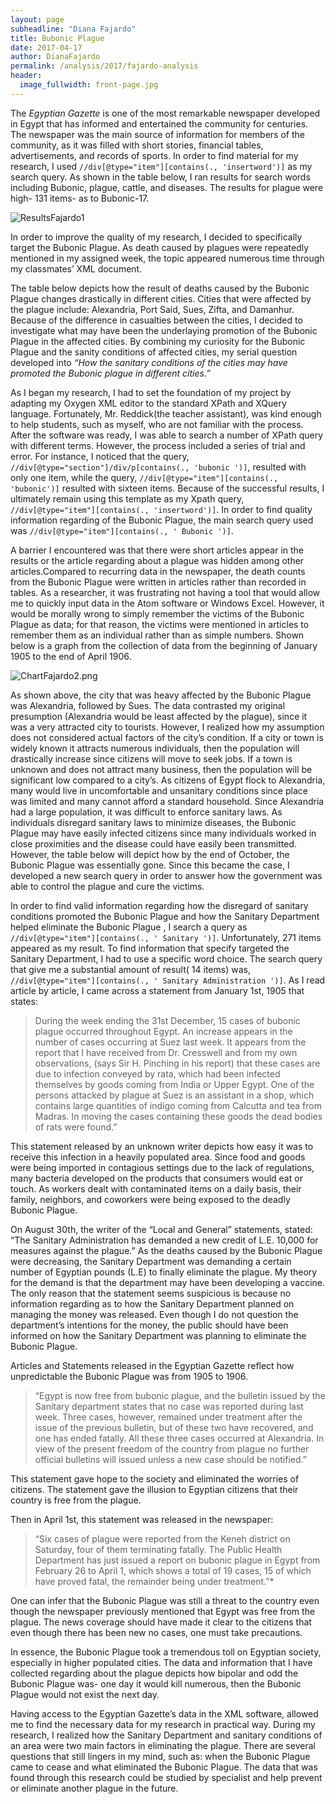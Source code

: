 ```yaml
---
layout: page
subheadline: "Diana Fajardo"
title: Bubonic Plague
date: 2017-04-17
author: DianaFajardo
permalink: /analysis/2017/fajardo-analysis
header:
  image_fullwidth: front-page.jpg
---
```

The _Egyptian Gazette_ is one of the most remarkable newspaper developed in Egypt that has informed and entertained the community for centuries. The newspaper was the main source of information for members of the community, as it was filled with short stories, financial tables, advertisements, and records of sports. In order to find material for my research, I used `//div[@type="item"][contains(., 'insertword')]` as my search query. As shown in the table below, I ran results for search words including Bubonic, plague, cattle, and diseases. The results for plague were high- 131 items- as to Bubonic-17.

![ResultsFajardo1](1.png)

In order to improve the quality of my research, I decided to specifically target the Bubonic Plague.
As death caused by plagues were repeatedly mentioned in my assigned week, the topic appeared numerous time through my classmates’ XML document.

The table below depicts how the result of deaths caused by the Bubonic Plague changes drastically in different cities. Cities that were affected by the plague include: Alexandria, Port Said, Sues, Zifta, and Damanhur. Because of the difference in casualties between the cities, I decided to investigate what may have been the underlaying promotion of the Bubonic Plague in the affected cities. By combining my curiosity for the Bubonic Plague and the sanity conditions of affected cities, my serial question developed into *“How the sanitary conditions of the cities may have promoted the Bubonic plague in different cities.”*

As I began my research, I had to set the foundation of my project by adapting my Oxygen XML editor to the standard XPath and XQuery language. Fortunately, Mr. Reddick(the teacher assistant), was kind enough to help students, such as myself, who are not familiar with the process. After the software was ready, I was able to search a number of XPath query with different terms. However, the process included a series of trial and error. For instance, I noticed that the query, `//div[@type="section"]/div/p[contains(., 'bubonic ')]`, resulted with only one item, while the query, `//div[@type="item"][contains(., 'bubonic')]` resulted with sixteen items. Because of the successful results, I ultimately remain using this template as my Xpath query, `//div[@type="item"][contains(., 'insertword')]`.  In order to find quality information regarding of the Bubonic Plague, the main search query used was `//div[@type="item"][contains(., ' Bubonic ')]`.

A barrier I encountered was that there were short articles appear in the results or the article regarding about a plague was hidden among other articles.Compared to recurring data in the newspaper, the death counts from the Bubonic Plague were written in articles rather than recorded in tables. As a researcher, it was frustrating not having a tool that would allow me to quickly input data in the Atom software or Windows Excel. However, it would be morally wrong to simply remember the victims of the Bubonic Plague as data; for that reason, the victims were mentioned in articles to remember them as an individual rather than as simple numbers. Shown below is a graph from the collection of data from the beginning of January 1905 to the end of April 1906.

![ChartFajardo2.png](2.png)

As shown above, the city that was heavy affected by the Bubonic Plague was Alexandria, followed by Sues. The data contrasted my original presumption (Alexandria would be least affected by the plague), since it was a very attracted city to tourists. However, I realized how my assumption does not considered actual factors of the city’s condition. If a city or town is widely known it attracts numerous individuals, then the population will drastically increase since citizens will move to seek jobs. If a town is unknown and does not attract many business, then the population will be significant low compared to a city’s. As citizens of Egypt flock to  Alexandria, many would live in uncomfortable and unsanitary conditions since place was limited and many cannot afford a standard household. Since Alexandria had a large population, it was difficult to enforce sanitary laws. As individuals disregard sanitary laws to minimize diseases, the Bubonic Plague may have easily infected citizens since many individuals worked in close proximities and the disease could have easily been transmitted. However, the table below will depict how by the end of October, the Bubonic Plague was essentially gone. Since this became the case, I developed a new search query in order to answer how the government was able to control the plague and cure the victims.

In order to find valid information regarding how the disregard of sanitary conditions promoted the Bubonic Plague and how the Sanitary Department helped eliminate the Bubonic Plague , I search a query as `//div[@type="item"][contains(., ' Sanitary ')]`. Unfortunately, 271 items appeared as my result. To find information that specify targeted the Sanitary Department, I had to use a specific word choice. The search query that give me a substantial amount of result( 14 items) was, `//div[@type="item"][contains(., ' Sanitary Administration ')]`. As I read article by article, I came across a statement from January 1st, 1905 that states:

>During the week ending the 31st December, 15 cases of bubonic plague occurred throughout Egypt. An increase appears in the number of cases occurring at Suez last week. It appears from the report that I have received from Dr. Cresswell and from my own observations, (says Sir H. Pinching in his report) that these cases are due to infection conveyed by rata, which had been infected themselves by goods coming from India or Upper Egypt. One of the persons attacked by plague at Suez is an assistant in a shop, which contains large quantities of indigo coming from Calcutta and tea from Madras. In moving the cases containing these goods the dead bodies of rats were found.”

This statement released by an unknown writer depicts how easy it was to receive this infection in a heavily populated area. Since food and goods were being imported in contagious settings due to the lack of regulations, many bacteria developed on the products that consumers would eat or touch. As workers dealt with contaminated items on a daily basis, their family, neighbors, and coworkers were being exposed to the deadly Bubonic Plague.

On August 30th, the writer of the “Local and General” statements, stated: “The Sanitary Administration has demanded a new credit of  L.E. 10,000 for measures against the plague.” As the deaths caused by the Bubonic Plague were decreasing, the Sanitary Department was demanding a certain number of Egyptian pounds (L.E) to finally eliminate the plague. My theory for the demand is that the department may have been developing a vaccine. The only reason that the statement seems suspicious is because no information regarding as to how the Sanitary Department planned on managing the money was released. Even though I do not question the department’s intentions for the money, the public should have been informed on how the Sanitary Department was planning to eliminate the Bubonic Plague.

Articles and Statements released in the Egyptian Gazette reflect how unpredictable the Bubonic Plague was from 1905 to 1906.

> “Egypt is now free from bubonic plague, and the bulletin issued by the Sanitary department states that no case was reported during last week. Three cases, however, remained under treatment after the issue of the previous bulletin, but of these two have recovered, and one has ended fatally. All these three cases occurred at Alexandria. In view of the present freedom of the country from plague no further official bulletins will issued unless a new case should be notified.”

This statement gave hope to the society and eliminated the worries of citizens. The statement gave the illusion to Egyptian citizens that their country is free from the plague.

Then in April 1st, this statement was released in the newspaper:

>“Six cases of plague were reported from the Keneh district on Saturday, four of them terminating fatally. The Public Health Department has just issued a report on bubonic plague in Egypt from February 26 to April 1, which shows a total of 19 cases, 15 of which have proved fatal, the remainder being under treatment.”*

One can infer that the Bubonic Plague was still a threat to the country even though the newspaper previously mentioned that Egypt was free from the plague. The news coverage should have made it clear to the citizens that even though there has been new no cases, one must take precautions.

In essence, the Bubonic Plague took a tremendous toll on Egyptian society, especially in higher populated cities. The data and information that I have collected regarding about the plague depicts how bipolar and odd the Bubonic Plague was- one day it would kill numerous, then the Bubonic Plague would not exist the next day.

Having access to the Egyptian Gazette’s data in the XML software, allowed me to find the necessary data for my research in practical way. During my research, I realized how the Sanitary Department and sanitary conditions of an area were two main factors in eliminating the plague. There are several questions that still lingers in my mind, such as: when the Bubonic Plague came to cease and what eliminated the Bubonic Plague. The data that was found through this research could be studied by specialist and help prevent or eliminate another plague in the future.
